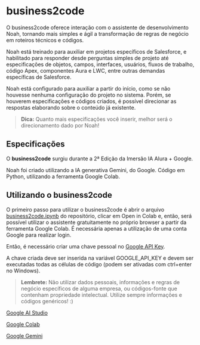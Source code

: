 # business2code

O business2code oferece interação com o assistente de desenvolvimento Noah, tornando mais simples e ágil a transformação de regras de negócio em roteiros técnicos e códigos.

Noah está treinado para auxiliar em projetos específicos de Salesforce, e habilitado para responder desde perguntas simples de projeto até especificações de objetos, campos, interfaces, usuários, fluxos de trabalho, código Apex, componentes Aura e LWC, entre outras demandas específicas de Salesforce.

Noah está configurado para auxiliar a partir do início, como se não houvesse nenhuma configuração do projeto no sistema. Porém, se houverem especificações e códigos criados, é possível direcionar as respostas elaborando sobre o conteúdo já existente.

> **Dica:** Quanto mais especificações você inserir, melhor será o direcionamento dado por Noah!


## Especificações

O **business2code** surgiu durante a 2ª Edição da Imersão IA Alura + Google. 

Noah foi criado utilizando a IA generativa Gemini, do Google. Código em Python, utilizando a ferramenta Google Colab.



## Utilizando o business2code

O primeiro passo para utilizar o business2code é abrir o arquivo  [business2code.ipynb](https://github.com/gm-reis/business2code/blob/main/business2code.ipynb) do repositório, clicar em Open in Colab e, então, será possível utilizar o assistente gratuitamente no próprio browser a partir da ferramenta Google Colab. É necessária apenas a utilização de uma conta Google para realizar login.

Então, é necessário criar uma chave pessoal no [Google API Key](https://aistudio.google.com/app/apikey/?utm_source=website&utm_medium=referral&utm_campaign=Alura&utm_content=). 

A chave criada deve ser inserida na variável GOOGLE_API_KEY e devem ser executadas todas as células de código (podem ser ativadas com ctrl+enter no Windows).

> **Lembrete:** Não utilizar dados pessoais, informações e regras de negócio específicos de alguma empresa, ou códigos-fonte que contenham propriedade intelectual. Utilize sempre informações e códigos genéricos! :)


[Google AI Studio](https://aistudio.google.com/app/prompts/new_chat/?utm_source=website&utm_medium=referral&utm_campaign=Alura&utm_content=) 

[Google Colab](https://colab.research.google.com/) 

[Google Gemini](https://gemini.google.com/app) 


